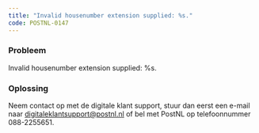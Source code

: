 ```yaml
---
title: "Invalid housenumber extension supplied: %s."
code: POSTNL-0147
---
```

### Probleem

Invalid housenumber extension supplied: %s.

### Oplossing

Neem contact op met de digitale klant support, stuur dan eerst een e-mail naar [digitaleklantsupport@postnl.nl](mailto:digitaleklantsupport@postnl.nl) of bel met PostNL op telefoonnummer 088-2255651.
